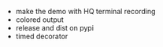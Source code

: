 * make the demo with HQ terminal recording
* colored output
* release and dist on pypi
* timed decorator
